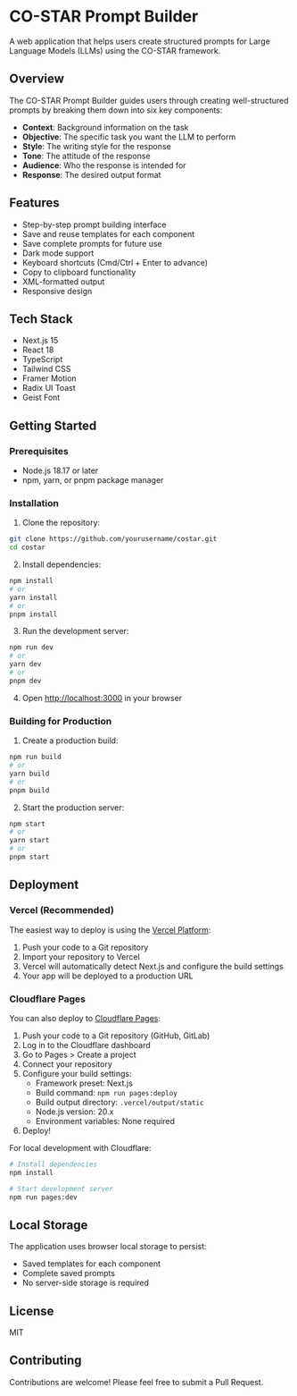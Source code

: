 # CO-STAR Prompt Builder

A web application that helps users create structured prompts for Large Language Models (LLMs) using the CO-STAR framework.

## Overview

The CO-STAR Prompt Builder guides users through creating well-structured prompts by breaking them down into six key components:

- **Context**: Background information on the task
- **Objective**: The specific task you want the LLM to perform
- **Style**: The writing style for the response
- **Tone**: The attitude of the response
- **Audience**: Who the response is intended for
- **Response**: The desired output format

## Features

- Step-by-step prompt building interface
- Save and reuse templates for each component
- Save complete prompts for future use
- Dark mode support
- Keyboard shortcuts (Cmd/Ctrl + Enter to advance)
- Copy to clipboard functionality
- XML-formatted output
- Responsive design

## Tech Stack

- Next.js 15
- React 18
- TypeScript
- Tailwind CSS
- Framer Motion
- Radix UI Toast
- Geist Font

## Getting Started

### Prerequisites

- Node.js 18.17 or later
- npm, yarn, or pnpm package manager

### Installation

1. Clone the repository:
```bash
git clone https://github.com/yourusername/costar.git
cd costar
```

2. Install dependencies:
```bash
npm install
# or
yarn install
# or
pnpm install
```

3. Run the development server:
```bash
npm run dev
# or
yarn dev
# or
pnpm dev
```

4. Open [http://localhost:3000](http://localhost:3000) in your browser

### Building for Production

1. Create a production build:
```bash
npm run build
# or
yarn build
# or
pnpm build
```

2. Start the production server:
```bash
npm start
# or
yarn start
# or
pnpm start
```

## Deployment

### Vercel (Recommended)
The easiest way to deploy is using the [Vercel Platform](https://vercel.com):

1. Push your code to a Git repository
2. Import your repository to Vercel
3. Vercel will automatically detect Next.js and configure the build settings
4. Your app will be deployed to a production URL

### Cloudflare Pages
You can also deploy to [Cloudflare Pages](https://pages.cloudflare.com):

1. Push your code to a Git repository (GitHub, GitLab)
2. Log in to the Cloudflare dashboard
3. Go to Pages > Create a project
4. Connect your repository
5. Configure your build settings:
   - Framework preset: Next.js
   - Build command: `npm run pages:deploy`
   - Build output directory: `.vercel/output/static`
   - Node.js version: 20.x
   - Environment variables: None required
6. Deploy!

For local development with Cloudflare:
```bash
# Install dependencies
npm install

# Start development server
npm run pages:dev
```

## Local Storage

The application uses browser local storage to persist:
- Saved templates for each component
- Complete saved prompts
- No server-side storage is required

## License

MIT

## Contributing

Contributions are welcome! Please feel free to submit a Pull Request.